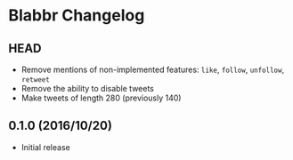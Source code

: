 # Blabbr Changelog

## HEAD

* Remove mentions of non-implemented features: `like`, `follow`, `unfollow`,
  `retweet`
* Remove the ability to disable tweets
* Make tweets of length 280 (previously 140)

## 0.1.0 (2016/10/20)

* Initial release
